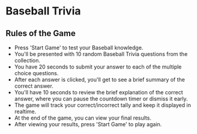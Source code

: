 # Baseball Trivia

## Rules of the Game
* Press 'Start Game' to test your Baseball knowledge.
* You'll be presented with 10 random Baseball Trivia questions from the collection.
* You have 20 seconds to submit your answer to each of the multiple choice questions.
* After each answer is clicked, you'll get to see a brief summary of the correct answer.
* You'll have 10 seconds to review the brief explanation of the correct answer, where you can pause the countdown timer or dismiss it early.
* The game will track your correct/incorrect tally and keep it displayed in realtime.
* At the end of the game, you can view your final results.
* After viewing your results, press 'Start Game' to play again.